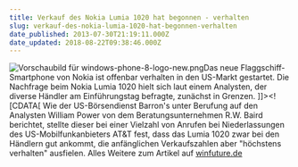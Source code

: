 ```yaml
---
title: Verkauf des Nokia Lumia 1020 hat begonnen - verhalten
slug: verkauf-des-nokia-lumia-1020-hat-begonnen-verhalten
date_published: 2013-07-30T21:19:11.000Z
date_updated: 2018-08-22T09:38:46.000Z
---
```


![Vorschaubild für windows-phone-8-logo-new.png](//thafaker.de/assets_c/2013/07/windows-phone-8-logo-new-thumb-100xauto-293.png)Das neue Flaggschiff-Smartphone von Nokia ist offenbar verhalten in den US-Markt gestartet. Die Nachfrage beim Nokia Lumia 1020 hielt sich laut einem Analysten, der diverse Händler am Einführungstag befragte, zunächst in Grenzen.
]]><![CDATA[
Wie der US-Börsendienst Barron's unter Berufung auf den Analysten William Power von dem Beratungsunternehmen R.W. Baird berichtet, stellte dieser bei einer Vielzahl von Anrufen bei Niederlassungen des US-Mobilfunkanbieters AT&T fest, dass das Lumia 1020 zwar bei den Händlern gut ankommt, die anfänglichen Verkaufszahlen aber "höchstens verhalten" ausfielen. Alles Weitere zum Artikel auf [ winfuture.de](http://winfuture.de/news,77183.html)
